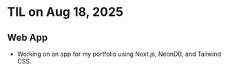 # TIL on Aug 18, 2025
## Web App
- Working on an app for my portfolio using Next.js, NeonDB, and Tailwind CSS.